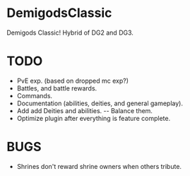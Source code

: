 DemigodsClassic
===============

Demigods Classic! Hybrid of DG2 and DG3.

TODO
====

- PvE exp. (based on dropped mc exp?)
- Battles, and battle rewards.
- Commands.
- Documentation (abilities, deities, and general gameplay).
- Add add Deities and abilities.
-- Balance them.
- Optimize plugin after everything is feature complete.

BUGS
====

- Shrines don't reward shrine owners when others tribute.
